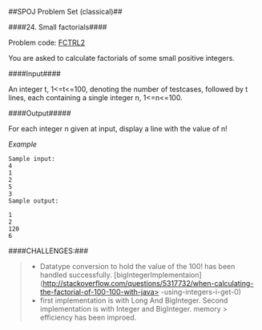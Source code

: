 ##SPOJ Problem Set (classical)##

####24. Small factorials####

Problem code: [FCTRL2](http://www.spoj.com/problems/FCTRL2/)



 
You are asked to calculate factorials of some small positive integers.

####Input####

An integer t, 1<=t<=100, denoting the number of testcases, followed by t lines, each containing a single integer n, 1<=n<=100.

####Output#####

For each integer n given at input, display a line with the value of n!

_Example_
```
Sample input:
4
1
2
5
3
Sample output:

1
2
120
6
```



####CHALLENGES:###
> * Datatype conversion to hold the value of the 100! has been handled successfully. 
> [bigIntegerImplementaion](http://stackoverflow.com/questions/5317732/when-calculating-the-factorial-of-100-100-with-java> -using-integers-i-get-0)
> * first implementation is with Long And BigInteger. Second implementation is with Integer and BigInteger. memory        > efficiency has been improed.

